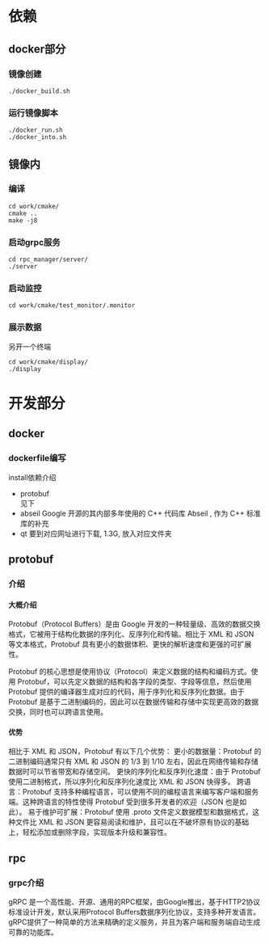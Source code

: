 # 依赖
## docker部分
### 镜像创建 
```shell
./docker_build.sh
```

### 运行镜像脚本
```shell
./docker_run.sh
./docker_into.sh
```

## 镜像内
### 编译
```shell
cd work/cmake/
cmake ..
make -j8
```

### 启动grpc服务
```shell
cd rpc_manager/server/
./server

```

### 启动监控
```shell
cd work/cmake/test_monitor/.monitor
```

### 展示数据
另开一个终端  
```shell
cd work/cmake/display/
./display
```

# 开发部分
## docker
### dockerfile编写
install依赖介绍
- protobuf  
见下
- abseil
Google 开源的其内部多年使用的 C++ 代码库 Abseil , 作为 C++ 标准库的补充  
- qt
要到对应网址进行下载, 1.3G, 放入对应文件夹  


## protobuf
### 介绍
#### 大概介绍
Protobuf（Protocol Buffers）是由 Google 开发的一种轻量级、高效的数据交换格式，它被用于结构化数据的序列化、反序列化和传输。相比于 XML 和 JSON 等文本格式，Protobuf 具有更小的数据体积、更快的解析速度和更强的可扩展性。 

Protobuf 的核心思想是使用协议（Protocol）来定义数据的结构和编码方式。使用 Protobuf，可以先定义数据的结构和各字段的类型、字段等信息，然后使用 Protobuf 提供的编译器生成对应的代码，用于序列化和反序列化数据。由于 Protobuf 是基于二进制编码的，因此可以在数据传输和存储中实现更高效的数据交换，同时也可以跨语言使用。 

#### 优势

相比于 XML 和 JSON，Protobuf 有以下几个优势： 
更小的数据量：Protobuf 的二进制编码通常只有 XML 和 JSON 的 1/3 到 1/10 左右，因此在网络传输和存储数据时可以节省带宽和存储空间。 
更快的序列化和反序列化速度：由于 Protobuf 使用二进制格式，所以序列化和反序列化速度比 XML 和 JSON 快得多。 
跨语言：Protobuf 支持多种编程语言，可以使用不同的编程语言来编写客户端和服务端。这种跨语言的特性使得 Protobuf 受到很多开发者的欢迎（JSON 也是如此）。 
易于维护可扩展：Protobuf 使用 .proto 文件定义数据模型和数据格式，这种文件比 XML 和 JSON 更容易阅读和维护，且可以在不破坏原有协议的基础上，轻松添加或删除字段，实现版本升级和兼容性。 


## rpc
### grpc介绍
gRPC 是一个高性能、开源、通用的RPC框架，由Google推出，基于HTTP2协议标准设计开发，默认采用Protocol Buffers数据序列化协议，支持多种开发语言。gRPC提供了一种简单的方法来精确的定义服务，并且为客户端和服务端自动生成可靠的功能库。
